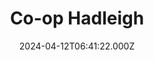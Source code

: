 ---
date: 2024-04-12T06:41:22.000Z
title: Co-op Hadleigh
latitude: 52.04431514070028
longitude: 0.9536241009875241
category: checkin
---